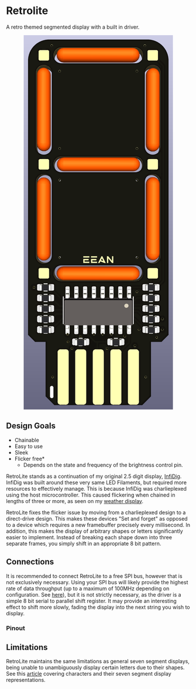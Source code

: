 # Retrolite
A retro themed segmented display with a built in driver.
<p align="center">
  <img src="./Images/Render_Front.png" />
</p>

## Design Goals
- Chainable
- Easy to use
- Sleek
- Flicker free*
    - Depends on the state and frequency of the brightness control pin.

RetroLite stands as a continuation of my original 2.5 digit display, [InfiDig](https://github.com/CC-Ian/InfiDig-hardware). InfiDig was built around these very same LED Filaments, but required more resources to effectively manage. This is because InfiDig was charlieplexed using the host microcontroller. This caused flickering when chained in lengths of three or more, as seen on my [weather display](https://youtu.be/jOu5g1SzCnQ). 

RetroLite fixes the flicker issue by moving from a charlieplexed design to a direct-drive design. This makes these devices "Set and forget" as opposed to a device which requires a new framebuffer precisely every millisecond. In addition, this makes the display of arbitrary shapes or letters significantly easier to implement. Instead of breaking each shape down into three separate frames, you simply shift in an appropriate 8 bit pattern.

## Connections
It is recommended to connect RetroLite to a free SPI bus, however that is not exclusively necessary. Using your SPI bus will likely provide the highest rate of data throughput (up to a maximum of 100MHz depending on configuration. See [here](https://assets.nexperia.com/documents/data-sheet/74HC_HCT595.pdf)), but it is not strictly necessary, as the driver is a simple 8 bit serial to parallel shift register. It may provide an interesting effect to shift more slowly, fading the display into the next string you wish to display.

### Pinout





## Limitations
RetroLite maintains the same limitations as general seven segment displays, being unable to unambiguously display certain letters due to their shapes. See this [article](https://en.wikipedia.org/wiki/Seven-segment_display_character_representations) covering characters and their seven segment display representations.